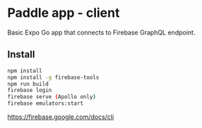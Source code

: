 # Paddle app - client

Basic Expo Go app that connects to Firebase GraphQL endpoint.

## Install


```sh
npm install
npm install -g firebase-tools
npm run build
firebase login
firebase serve (Apollo only)
firebase emulators:start
```

https://firebase.google.com/docs/cli